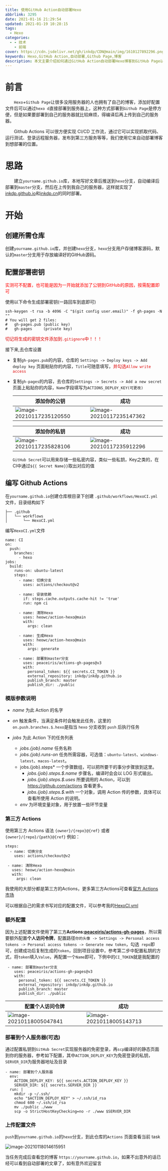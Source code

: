 ```yaml
---
title: 使用GitHub Action自动部署Hexo
abbrlink: 3295
date: 2021-01-16 21:29:54
updated: 2021-01-19 10:28:15
tags:
  - Hexo
categories:
  - - 技术
    - 前端
cover: https://cdn.jsdelivr.net/gh/inkdp/CDN@main/img/1610127892296.png
keywords: Hexo,GitHub Action,自动部署,Github Page,博客
description: 本文主要介绍如何通过GitHub Action自动部署Hexo博客到GitHub Page以及自己的服务器
---
```


# 前言

&emsp;&emsp;`Hexo`+`Github Page`让很多没用服务器的人也拥有了自己的博客，添加好配置文件后可以通过`hexo d`直接部署到服务器上，这种方式部署到`Github Page`是停方便，但是如果要部署到自己的服务器就比较麻烦，得编译后再上传到自己的服务器。

&emsp;&emsp;Github Actions 可以很方便实现 CI/CD 工作流，通过它可以实现抓取代码、运行测试、登录远程服务器，发布到第三方服务等等，我们使用它来自动部署博客到想部署的位置。

# 思路

&emsp;&emsp;建立`yourname.github.io`库，本地写好文章后推送到`hexo`分支，自动编译后部署到`master`分支，然后在上传到我自己的服务器，这样就实现了[inkdp.github.io](https://inkdp.github.io)和[inkdp.cn](https://inkdp.cn)的同时部署。

# 开始

## 创建所需仓库

创建`yourname.github.io`库，并创建`hexo`分支，`hexo`分支用户存储博客源码，默认的`master`分支用于存放编译好的GitHub源码。

## 配置部署密钥

<font color="red">实测可不配置，也可能是因为一开始就添加了公钥到GitHub的原因，按需配置即可</font>

使用以下命令生成部署密钥(一路回车到底即可)

```shell
ssh-keygen -t rsa -b 4096 -C "$(git config user.email)" -f gh-pages -N ""
# You will get 2 files:
#   gh-pages.pub (public key)
#   gh-pages     (private key)
```

<font color="#dd0000">切记将生成的密钥文件添加到`.gitignore`中！！！</font>

接下来,去仓库设置

*  复制`gh-pages.pub`的内容，仓库的 `Settings -> Deploy keys -> Add deploy key` 页面粘贴你的内容，`Title`可随意填写，<font color="#dd0000">并勾选`Allow write access`</font>

* 复制`gh-pages`的内容，去仓库的`Settings -> Secrets -> Add a new secret` 页面上粘贴你的内容，`Name`字段填写为`ACTIONS_DEPLOY_KEY(可更改)`

  | 添加你的公钥                                                 | 成功                                                         |
  | ------------------------------------------------------------ | ------------------------------------------------------------ |
  | ![image-20210117235120550](https://cdn.jsdelivr.net/gh/inkdp/CDN@main/img/image-20210117235120550.png) | ![image-20210117235147362](https://cdn.jsdelivr.net/gh/inkdp/CDN@main/img/image-20210117235147362.png) |

  | 添加你的私钥                                                 | 成功                                                         |
  | ------------------------------------------------------------ | ------------------------------------------------------------ |
  | ![image-20210117235828106](https://cdn.jsdelivr.net/gh/inkdp/CDN@main/img/image-20210117235828106.png) | ![image-20210117235912296](https://cdn.jsdelivr.net/gh/inkdp/CDN@main/img/image-20210117235912296.png) |

  `GitHub Secret`可以用来存储一些私密内容，类似一些私钥，Key之类的，在CI中通过`${{ Secret Name}}`取出对应的值

## 编写 Github Actions

在`yourname.github.io`创建仓库根目录下创建 `.github/workflows/HexoCI.yml` 文件，目录结构如下

```shell
├── .github
│   └── workflows
│       └── HexoCI.yml
```

编写`HexoCI.yml`文件

```shell
name: CI
on:
  push:
    branches:
      - hexo
jobs:
  build:
    runs-on: ubuntu-latest
    steps:
      - name: 切换分支
        uses: actions/checkout@v2

      - name: 安装依赖
        if: steps.cache.outputs.cache-hit != 'true'
        run: npm ci

      - name: 清除Hexo
        uses: heowc/action-hexo@main
        with:
          args: clean

      - name: 生成Hexo
        uses: heowc/action-hexo@main
        with:
          args: generate

      - name: 部署到master分支
        uses: peaceiris/actions-gh-pages@v3
        with:
          personal_token: ${{ secrets.CI_TOKEN }}
          external_repository: inkdp/inkdp.github.io
          publish_branch: master
          publish_dir: ./public
```

### 模版参数说明

- *name* 为此 Action 的名字

- *on* 触发条件，当满足条件时会触发此任务，这里的 `on.push.branches.$.hexo`是指当 `hexo` 分支收到 `push` 后执行任务

- *jobs* 为此 Action 下的任务列表

  - *jobs.{job}.name* 任务名称
  - *jobs.{job}.runs-on* 任务所需容器，可选值：`ubuntu-latest`、`windows-latest`、`macos-latest`。

  * jobs.{job}.steps* 一个步骤数组，可以把所要干的事分步骤放到这里。
    * *jobs.{job}.steps.$.name* 步骤名，编译时会会以 LOG 形式输出。
    * *jobs.{job}.steps.$.uses* 所要调用的 Action，可以到 https://github.com/actions 查看更多。
    * *jobs.{job}.steps.$.with* 一个对象，调用 Action 传的参数，具体可以查看所使用 Action 的说明。
  * *env* 为环境变量对象，用于放置一些环节变量

### 第三方 Actions

使用第三方 Actions 语法 `{owner}/{repo}@{ref}` 或者 `{owner}/{repo}/{path}@{ref}` 例如：

```shell
steps:
  - name: 切换分支
    uses: actions/checkout@v2
```
```shell
 - name: 清除Hexo
   uses: heowc/action-hexo@main
   with:
     args: clean
```

我使用的大部分都是第三方的Actions，更多第三方Actions可查看[官方 Actions 市场](https://github.com/marketplace?type=actions&query=checkout)

可以根据自己的需求书写对应的配置文件，可以参考我的[HexoCI.yml](https://github.com/InkDP/inkdp.github.io/blob/hexo/.github/workflows/HexoCI.yml)

### 额外配置

因为上述配置文件使用了第三方**Actions:[peaceiris/actions-gh-pages](https://github.com/peaceiris/actions-gh-pages)**，所以需要额外配置**个人访问令牌**，配置路径`你的头像 -> Settings -> Personal access tokens -> Personal access tokens -> Generate new token`，勾选` repo`即可，创建成功后复制生成的`token`，回到项目设置中，参考第二步中配置私钥的方式，将`token`填入`Value`，再配置一个`Name`即可，下例中的`CI_TOKEN`就是我配置的

```shell
 - name: 部署到master分支
    uses: peaceiris/actions-gh-pages@v3
    with:
      personal_token: ${{ secrets.CI_TOKEN }}
      external_repository: inkdp/inkdp.github.io
      publish_branch: master
      publish_dir: ./public
```

| 配置个人访问令牌 | 成功 |
| ---------------- | ---- |
|  ![image-20210118005047841](https://cdn.jsdelivr.net/gh/inkdp/CDN@main/img/image-20210118005047841.png) | ![image-20210118005143713](https://cdn.jsdelivr.net/gh/inkdp/CDN@main/img/image-20210118005143713.png) |

### 部署到个人服务器(可选)

通过配置私钥到`GitHub Secret`实现服务器的免密登录，再`scp`编译好的静态页面到你的服务器，参考如下配置，其中`ACTION_DEPLOY_KEY`为免密登录的私钥，`SERVER_DIR`为服务器地址及目录

```shell
- name: 部署到个人服务器
  env:
    ACTION_DEPLOY_KEY: ${{ secrets.ACTION_DEPLOY_KEY }}
    SERVER_DIR: ${{ secrets.SERVER_DIR }}
  run: |
    mkdir -p ~/.ssh/
    echo "$ACTION_DEPLOY_KEY" > ~/.ssh/id_rsa
    chmod 600 ~/.ssh/id_rsa
    mv ./public ./www
    scp -o StrictHostKeyChecking=no -r ./www $SERVER_DIR
```

### 上传配置文件

`push`到`yourname.github.io`的`hexo`分支，到此仓库的`Actions` 页面查看当前 task

![image-20210118014615951](https://cdn.jsdelivr.net/gh/inkdp/CDN@main/img/image-20210118014615951.png)

当任务完成后查看您的博客 `https://yourname.github.io`，如果不出意外的话已经可以看到自动部署的文章了，如有意外欢迎留言
